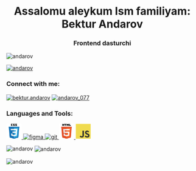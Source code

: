 <h1 align="center">Assalomu aleykum Ism familiyam: Bektur Andarov</h1>
<h3 align="center">Frontend dasturchi</h3>

<p align="left"> <img src="https://komarev.com/ghpvc/?username=andarov&label=Profile%20views&color=0e75b6&style=flat" alt="andarov" /> </p>

<p align="left"> <a href="https://github.com/ryo-ma/github-profile-trophy"><img src="https://github-profile-trophy.vercel.app/?username=andarov" alt="andarov" /></a> </p>

<h3 align="left">Connect with me:</h3>
<p align="left">
<a href="https://fb.com/bektur.andarov" target="blank"><img align="center" src="https://raw.githubusercontent.com/rahuldkjain/github-profile-readme-generator/master/src/images/icons/Social/facebook.svg" alt="bektur.andarov" height="30" width="40" /></a>
<a href="https://instagram.com/andarov_077" target="blank"><img align="center" src="https://raw.githubusercontent.com/rahuldkjain/github-profile-readme-generator/master/src/images/icons/Social/instagram.svg" alt="andarov_077" height="30" width="40" /></a>
</p>

<h3 align="left">Languages and Tools:</h3>
<p align="left"> <a href="https://www.w3schools.com/css/" target="_blank" rel="noreferrer"> <img src="https://raw.githubusercontent.com/devicons/devicon/master/icons/css3/css3-original-wordmark.svg" alt="css3" width="40" height="40"/> </a> <a href="https://www.figma.com/" target="_blank" rel="noreferrer"> <img src="https://www.vectorlogo.zone/logos/figma/figma-icon.svg" alt="figma" width="40" height="40"/> </a> <a href="https://git-scm.com/" target="_blank" rel="noreferrer"> <img src="https://www.vectorlogo.zone/logos/git-scm/git-scm-icon.svg" alt="git" width="40" height="40"/> </a> <a href="https://www.w3.org/html/" target="_blank" rel="noreferrer"> <img src="https://raw.githubusercontent.com/devicons/devicon/master/icons/html5/html5-original-wordmark.svg" alt="html5" width="40" height="40"/> </a> <a href="https://developer.mozilla.org/en-US/docs/Web/JavaScript" target="_blank" rel="noreferrer"> <img src="https://raw.githubusercontent.com/devicons/devicon/master/icons/javascript/javascript-original.svg" alt="javascript" width="40" height="40"/> </a> </p>

<p><img align="left" src="https://github-readme-stats.vercel.app/api/top-langs?username=andarov&show_icons=true&locale=en&layout=compact" alt="andarov" /></p>

<p>&nbsp;<img align="center" src="https://github-readme-stats.vercel.app/api?username=andarov&show_icons=true&locale=en" alt="andarov" /></p>

<p><img align="center" src="https://github-readme-streak-stats.herokuapp.com/?user=andarov&" alt="andarov" /></p>

